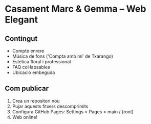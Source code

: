 # Casament Marc & Gemma – Web Elegant

## Contingut
- Compte enrere
- Música de fons ('Compta amb mi' de Txarango)
- Estètica floral i professional
- FAQ col·lapsables
- Ubicació embeguda

## Com publicar
1. Crea un repositori nou
2. Pujar aquests fitxers descomprimits
3. Configura GitHub Pages: Settings > Pages > main / (root)
4. Web online!
